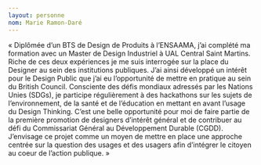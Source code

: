 ```yaml
---
layout: personne
nom: Marie Ramon-Daré
---
```

« Diplômée d’un BTS de Design de Produits à l’ENSAAMA, j’ai complété ma formation avec un Master de Design Industriel à UAL Central Saint Martins. Riche de ces deux expériences je me suis interrogée sur la place du Designer au sein des institutions publiques. J’ai ainsi développé un intérêt pour le Design Public que j’ai eu l’opportunité de mettre en pratique au sein du British Council. Consciente des défis mondiaux adressés par les Nations Unies (SDGs), je participe régulièrement à des hackathons sur les sujets de l’environnement, de la santé et de l’éducation en mettant en avant l’usage du Design Thinking. C’est une belle opportunité pour moi de faire partie de la première promotion de designers d’intérêt général et de contribuer au défi du Commissariat Général au Développement Durable (CGDD). J’envisage ce projet comme un moyen de mettre en place une approche centrée sur la question des usages et des usagers afin d’intégrer le citoyen au coeur de l’action publique. »
